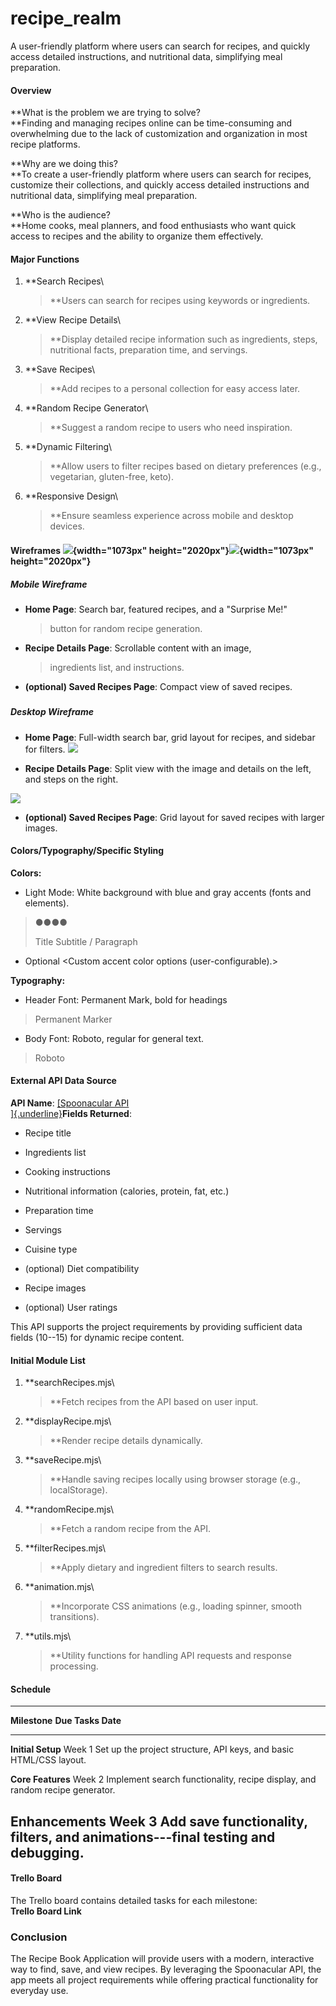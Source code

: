 # recipe_realm
A user-friendly platform where users can search for recipes, and quickly access detailed instructions, and nutritional data, simplifying meal preparation.

#### **Overview**

**What is the problem we are trying to solve?\
**Finding and managing recipes online can be time-consuming and
overwhelming due to the lack of customization and organization in most
recipe platforms.

**Why are we doing this?\
**To create a user-friendly platform where users can search for recipes,
customize their collections, and quickly access detailed instructions
and nutritional data, simplifying meal preparation.

**Who is the audience?\
**Home cooks, meal planners, and food enthusiasts who want quick access
to recipes and the ability to organize them effectively.

#### **Major Functions**

1.  **Search Recipes\
    > **Users can search for recipes using keywords or ingredients.

2.  **View Recipe Details\
    > **Display detailed recipe information such as ingredients, steps,
    > nutritional facts, preparation time, and servings.

3.  **Save Recipes\
    > **Add recipes to a personal collection for easy access later.

4.  **Random Recipe Generator\
    > **Suggest a random recipe to users who need inspiration.

5.  **Dynamic Filtering\
    > **Allow users to filter recipes based on dietary preferences
    > (e.g., vegetarian, gluten-free, keto).

6.  **Responsive Design\
    > **Ensure seamless experience across mobile and desktop devices.

####  

#### **Wireframes** ![](./image1.jpg){width="1073px" height="2020px"}![](./image3.jpg){width="1073px" height="2020px"}

##### **Mobile Wireframe**

-   **Home Page**: Search bar, featured recipes, and a \"Surprise Me!\"
    > button for random recipe generation.

-   **Recipe Details Page**: Scrollable content with an image,
    > ingredients list, and instructions.

-   **(optional) Saved Recipes Page**: Compact view of saved recipes.

##### 

##### 

##### 

##### **Desktop Wireframe**

-   **Home Page**: Full-width search bar, grid layout for recipes, and sidebar for filters.
    ![](./image4.jpg)

-   **Recipe Details Page**: Split view with the image and details on the left, and steps on the right.

![](./image2.jpg)

-   **(optional) Saved Recipes Page**: Grid layout for saved recipes with larger images.

#### **Colors/Typography/Specific Styling**

**Colors:**

-   Light Mode: White background with blue and gray accents (fonts and elements).

> ●●●●
>
> Title Subtitle / Paragraph

-   Optional \<Custom accent color options (user-configurable).\>

**Typography:**

-   Header Font: Permanent Mark, bold for headings

> Permanent Marker

-   Body Font: Roboto, regular for general text.

> Roboto

#### **External API Data Source**

**API Name**: [[Spoonacular API\
]{.underline}](https://spoonacular.com/food-api)**Fields Returned**:

-   Recipe title

-   Ingredients list

-   Cooking instructions

-   Nutritional information (calories, protein, fat, etc.)

-   Preparation time

-   Servings

-   Cuisine type

-   (optional) Diet compatibility

-   Recipe images

-   (optional) User ratings

This API supports the project requirements by providing sufficient data
fields (10--15) for dynamic recipe content.

#### **Initial Module List**

1.  **searchRecipes.mjs\
    > **Fetch recipes from the API based on user input.

2.  **displayRecipe.mjs\
    > **Render recipe details dynamically.

3.  **saveRecipe.mjs\
    > **Handle saving recipes locally using browser storage (e.g.,
    > localStorage).

4.  **randomRecipe.mjs\
    > **Fetch a random recipe from the API.

5.  **filterRecipes.mjs\
    > **Apply dietary and ingredient filters to search results.

6.  **animation.mjs\
    > **Incorporate CSS animations (e.g., loading spinner, smooth
    > transitions).

7.  **utils.mjs\
    > **Utility functions for handling API requests and response
    > processing.

#### 

#### **Schedule**

  ----------------------------------------------------------------------------
  **Milestone**      **Due     **Tasks**
                     Date**    
  ------------------ --------- -----------------------------------------------
  **Initial Setup**  Week 1    Set up the project structure, API keys, and
                               basic HTML/CSS layout.

  **Core Features**  Week 2    Implement search functionality, recipe display,
                               and random recipe generator.

  **Enhancements**   Week 3    Add save functionality, filters, and
                               animations---final testing and debugging.
  ----------------------------------------------------------------------------

#### **Trello Board**

The Trello board contains detailed tasks for each milestone:\
**Trello Board Link**

### **Conclusion**

The Recipe Book Application will provide users with a modern,
interactive way to find, save, and view recipes. By leveraging the
Spoonacular API, the app meets all project requirements while offering
practical functionality for everyday use.
